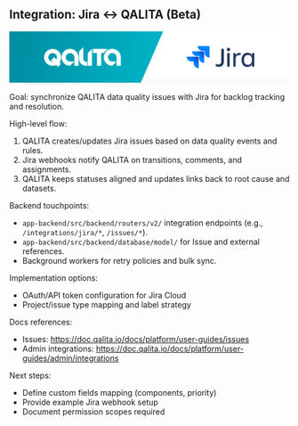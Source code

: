 ## Integration: Jira ↔ QALITA (Beta)

<p align="center">
  <img width="800px" height="auto" src="../../../../img/integration/qalita-x-jira.png"/>
</p>

Goal: synchronize QALITA data quality issues with Jira for backlog tracking and resolution.

High-level flow:

1. QALITA creates/updates Jira issues based on data quality events and rules.
2. Jira webhooks notify QALITA on transitions, comments, and assignments.
3. QALITA keeps statuses aligned and updates links back to root cause and datasets.

Backend touchpoints:

- `app-backend/src/backend/routers/v2/` integration endpoints (e.g., `/integrations/jira/*`, `/issues/*`).
- `app-backend/src/backend/database/model/` for Issue and external references.
- Background workers for retry policies and bulk sync.

Implementation options:

- OAuth/API token configuration for Jira Cloud
- Project/issue type mapping and label strategy

Docs references:

- Issues: https://doc.qalita.io/docs/platform/user-guides/issues
- Admin integrations: https://doc.qalita.io/docs/platform/user-guides/admin/integrations

Next steps:

- Define custom fields mapping (components, priority)
- Provide example Jira webhook setup
- Document permission scopes required


